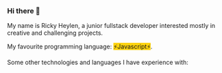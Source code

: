 ### Hi there 👋
My name is Ricky Heylen, a junior fullstack developer interested mostly in creative and challenging projects.

My favourite programming language: <span style="background-color:rgb(255, 210, 15)">⚡Javascript⚡</span>.

Some other technologies and languages I have experience with:

<!--
**Rix11-H/Rix11-H** is a ✨ _special_ ✨ repository because its `README.md` (this file) appears on your GitHub profile.

Here are some ideas to get you started:

- 🔭 I’m currently working on ...
- 🌱 I’m currently learning ...
- 👯 I’m looking to collaborate on ...
- 🤔 I’m looking for help with ...
- 💬 Ask me about ...
- 📫 How to reach me: ...
- 😄 Pronouns: ...
- ⚡ Fun fact: ...
-->
